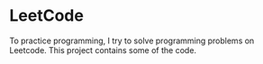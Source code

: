 # LeetCode

To practice programming, I try to solve programming problems on Leetcode. This project contains some of the code.

